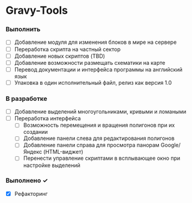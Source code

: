 # Gravy-Tools

### Выполнить

- [ ] Добавление модуля для изменения блоков в мире на сервере
- [ ] Переработка скрипта на частный сектор
- [ ] Добавление новых скриптов (TBD)
- [ ] Добавление возможности размещать схематики на карте
- [ ] Перевод документации и интерфейса программы на английский язык
- [ ] Упаковка в один исполнительный файл, релиз как версия 1.0

### В разработке
- [ ] Добавление выделений многоугольниками, кривыми и ломаными
- [ ] Переработка интерфейса
    - [ ] Возможность перемещения и вращения полигонов при их создании
    - [ ] Добавление панели слева для редактирования полигонов
    - [ ] Добавление панели справа для просмотра панорам Google/Яндекс (HTML-виджет)
    - [ ] Перенести управление скриптами в всплывающее окно при настройке выделений

### Выполнено ✓
- [x] Рефакторинг